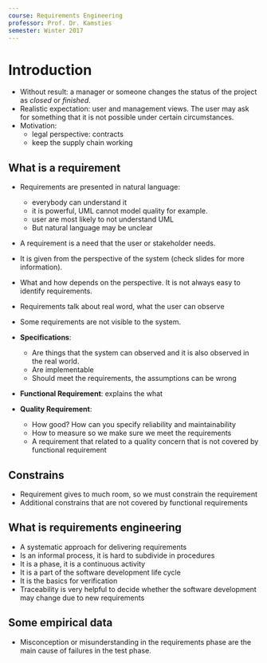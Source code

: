 ```yaml
---
course: Requirements Engineering
professor: Prof. Dr. Kamsties 
semester: Winter 2017
---
```


# Introduction
- Without result: a manager or someone changes the status of the project as _closed_ or _finished_.
- Realistic expectation: user and management views. The  user may ask for something that it is not possible under certain circumstances.
- Motivation: 
    - legal perspective: contracts
    - keep the supply chain working

## What is a requirement
- Requirements are presented in  natural language:
    - everybody can understand it
    - it is powerful, UML cannot model quality for example.
    - user are most likely to not understand UML
    - But natural language may be unclear
- A requirement is a need that the user or stakeholder needs. 
- It is given from the perspective of the system (check slides for more information).
- What and how depends on the perspective. It is not always easy to identify requirements.
- Requirements talk about real word, what the user can observe
- Some requirements are not visible to the system.
- **Specifications**: 
    - Are things that the system can observed and it is also observed in the real world.
    - Are implementable
    - Should meet the requirements, the assumptions can be wrong

- **Functional Requirement**: explains the what
- **Quality Requirement**: 
    - How good? How can you specify reliability and maintainability
    - How to measure so we make sure we meet the requirements
    - A requirement that related to a quality concern that is not covered by functional requirement
 
## Constrains 
- Requirement gives to much room, so we must constrain the requirement
- Additional constrains that are not covered by functional requirements

## What is requirements engineering
- A systematic approach for delivering requirements 
- Is an informal process, it is hard to subdivide in procedures
- It is a phase, it is a continuous activity
- It is a part of the software development life cycle
- It is the basics for  verification
- Traceability is very helpful to decide whether the software development may change due to new requirements 

## Some empirical data
- Misconception or misunderstanding in the requirements phase are the main cause of failures in the test phase. 


